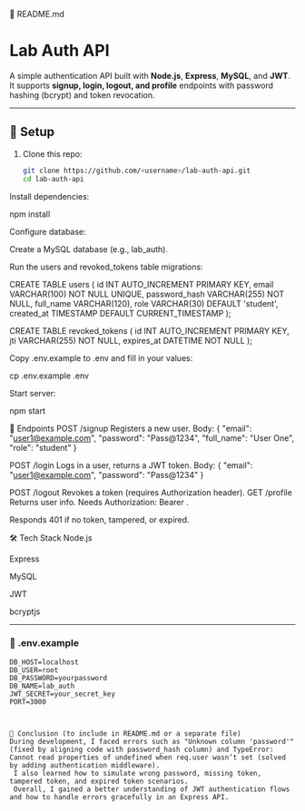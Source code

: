 📄 README.md
# Lab Auth API


A simple authentication API built with **Node.js**, **Express**, **MySQL**, and **JWT**.  
It supports **signup, login, logout, and profile** endpoints with password hashing (bcrypt) and token revocation.


---


## 🚀 Setup


1. Clone this repo:
   ```bash
   git clone https://github.com/<username>/lab-auth-api.git
   cd lab-auth-api


Install dependencies:

 npm install


Configure database:


Create a MySQL database (e.g., lab_auth).


Run the users and revoked_tokens table migrations:


CREATE TABLE users (
  id INT AUTO_INCREMENT PRIMARY KEY,
  email VARCHAR(100) NOT NULL UNIQUE,
  password_hash VARCHAR(255) NOT NULL,
  full_name VARCHAR(120),
  role VARCHAR(30) DEFAULT 'student',
  created_at TIMESTAMP DEFAULT CURRENT_TIMESTAMP
);


CREATE TABLE revoked_tokens (
  id INT AUTO_INCREMENT PRIMARY KEY,
  jti VARCHAR(255) NOT NULL,
  expires_at DATETIME NOT NULL
);


Copy .env.example to .env and fill in your values:

 cp .env.example .env


Start server:

 npm start



📌 Endpoints
POST /signup
Registers a new user.
 Body:
{
  "email": "user1@example.com",
  "password": "Pass@1234",
  "full_name": "User One",
  "role": "student"
}


POST /login
Logs in a user, returns a JWT token.
 Body:
{
  "email": "user1@example.com",
  "password": "Pass@1234"
}


POST /logout
Revokes a token (requires Authorization header).
GET /profile
Returns user info.
Needs Authorization: Bearer <token>.


Responds 401 if no token, tampered, or expired.



🛠 Tech Stack
Node.js


Express


MySQL


JWT


bcryptjs




---


### 📄 **.env.example**
```env
DB_HOST=localhost
DB_USER=root
DB_PASSWORD=yourpassword
DB_NAME=lab_auth
JWT_SECRET=your_secret_key
PORT=3000



📄 Conclusion (to include in README.md or a separate file)
During development, I faced errors such as "Unknown column 'password'" (fixed by aligning code with password_hash column) and TypeError: Cannot read properties of undefined when req.user wasn’t set (solved by adding authentication middleware).
 I also learned how to simulate wrong password, missing token, tampered token, and expired token scenarios.
 Overall, I gained a better understanding of JWT authentication flows and how to handle errors gracefully in an Express API.
